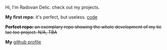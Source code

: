 Hi, I'm Radovan Delic. check out my projects.


**My first repo:** it's perfect, but useless. [code](https://github.com/infamouszgbgd/testrepo)

~~**Perfect repo:** an exemplary repo showing the whole development of my tic tac toe project. N/A, TBA~~

**My** [github profile](https://github.com/infamouszgbgd)
